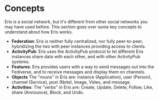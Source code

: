 # Concepts

Eris is a social network, but it's different from other social networks you may have used before. This section goes over some key concepts to understand about how Eris works.

* **Federation**: Eris is neither fully centralized, nor fully peer-to-peer, hybridizing the two with peer instances providing access to clients.
* **ActivityPub**: Eris uses the ActivityPub protocol to let different Eris instances share data with each other, and with other ActivityPub systems.
* **Features**: Eris provides users with a way to send messages out into the Fediverse, and to receive messages and display them on channels.
* **Objects** The "nouns" in Eris are: instance (Application), user (Person), channel (Service), post (Note), Image, Video, and message.
* **Activities**: The "verbs" in Eris are: Create, Update, Delete, Follow, Like, share (Announce), Block, and Undo.